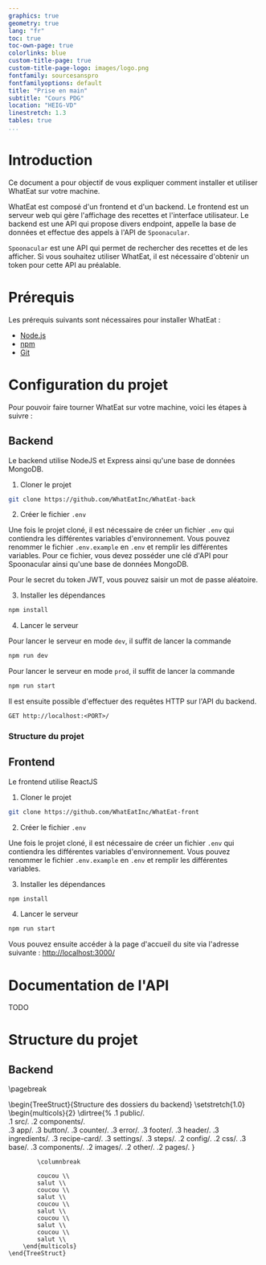 ```yaml
---
graphics: true
geometry: true
lang: "fr"
toc: true
toc-own-page: true
colorlinks: blue
custom-title-page: true
custom-title-page-logo: images/logo.png
fontfamily: sourcesanspro
fontfamilyoptions: default
title: "Prise en main"
subtitle: "Cours PDG"
location: "HEIG-VD"
linestretch: 1.3
tables: true
...
```


# Introduction

Ce document a pour objectif de vous expliquer comment installer et utiliser WhatEat sur votre machine. 

WhatEat est composé d'un frontend et d'un backend. Le frontend est un serveur web qui gère l'affichage des recettes et l'interface utilisateur. Le backend est une API qui propose divers endpoint, appelle la base de données et effectue des appels à l'API de `Spoonacular`. 

`Spoonacular` est une API qui permet de rechercher des recettes et de les afficher. Si vous souhaitez utiliser WhatEat, il est nécessaire d'obtenir un token pour cette API au préalable.

# Prérequis

Les prérequis suivants sont nécessaires pour installer WhatEat :

* [Node.js](https://nodejs.org/en/)
* [npm](https://www.npmjs.com/)
* [Git](https://git-scm.com/)

# Configuration du projet

Pour pouvoir faire tourner WhatEat sur votre machine, voici les étapes à suivre :

## Backend

Le backend utilise NodeJS et Express ainsi qu'une base de données MongoDB. 

1. Cloner le projet

```bash
git clone https://github.com/WhatEatInc/WhatEat-back 
```

2. Créer le fichier `.env`

Une fois le projet cloné, il est nécessaire de créer un fichier `.env` qui contiendra les différentes variables d'environnement. Vous pouvez renommer le fichier `.env.example` en `.env` et remplir les différentes variables. Pour ce fichier, vous devez posséder une clé d'API pour Spoonacular ainsi qu'une base de données MongoDB.

Pour le secret du token JWT, vous pouvez saisir un mot de passe aléatoire.

3. Installer les dépendances

```bash
npm install
```

4. Lancer le serveur

Pour lancer le serveur en mode `dev`, il suffit de lancer la commande

```bash
npm run dev
```

Pour lancer le serveur en mode `prod`, il suffit de lancer la commande

```bash
npm run start
```

Il est ensuite possible d'effectuer des requêtes HTTP sur l'API du backend.

```HTTP
GET http://localhost:<PORT>/
```

### Structure du projet

## Frontend

Le frontend utilise ReactJS


1. Cloner le projet

```bash
git clone https://github.com/WhatEatInc/WhatEat-front 
```

2. Créer le fichier `.env`

Une fois le projet cloné, il est nécessaire de créer un fichier `.env` qui contiendra les différentes variables d'environnement. Vous pouvez renommer le fichier `.env.example` en `.env` et remplir les différentes variables.

3. Installer les dépendances

```bash
npm install
```

4. Lancer le serveur
```bash
npm run start
```
Vous pouvez ensuite accéder à la page d'accueil du site via l'adresse suivante : [http://localhost:3000/](http://localhost:3000/)


# Documentation de l'API

TODO

# Structure du projet

## Backend

\pagebreak

\begin{TreeStruct}{Structure des dossiers du backend}
		\setstretch{1.0}
		\begin{multicols}{2}
			\dirtree{%
				.1 public/.			
				.1 src/.
				.2 components/.		
				.3 app/.
				.3 button/.
				.3 counter/.
				.3 error/.
				.3 footer/.
				.3 header/.
				.3 ingredients/.
				.3 recipe-card/.
				.3 settings/.
				.3 steps/.
				.2 config/.
				.2 css/.
				.3 base/.
				.3 components/.
				.2 images/.
				.2 other/.
				.2 pages/.
			}
		
			\columnbreak
			
			coucou \\
			salut \\
			coucou \\
			salut \\
			coucou \\
			salut \\
			coucou \\
			salut \\
			coucou \\
			salut \\
		\end{multicols}
	\end{TreeStruct}

